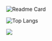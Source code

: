 ![Readme Card](https://github-readme-stats.vercel.app/api?username=Z0silver&theme=buefy&show_icons=true)

![Top Langs](https://github-readme-stats.vercel.app/api/top-langs/?username=z0silver&layout=compact)


<a href="https://velog.io/@utael706" target="_blank">
  <img src="https://user-images.githubusercontent.com/67950316/194055044-da4bf240-adfb-43cf-8b28-2fd5ce667d1e.jpg">
